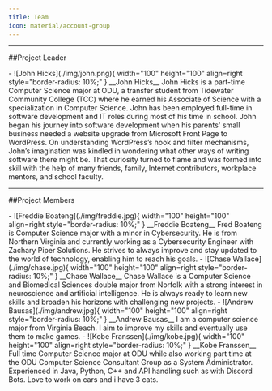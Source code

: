 ```yaml
---
title: Team
icon: material/account-group
---
```

---

##Project Leader
<div class="grid cards" markdown>
- ![John Hicks](./img/john.png){ width="100" height="100" align=right style="border-radius: 10%;" }
  __John Hicks__  
  John Hicks is a part-time Computer Science major at ODU, a transfer student from Tidewater Community College (TCC) where he earned his Associate of Science with a specialization in Computer Science. John has been employed full-time in software development and IT roles during most of his time in school. John began his journey into software development when his parents' small business needed a website upgrade from Microsoft Front Page to WordPress. On understanding WordPress’s hook and filter mechanisms, John’s imagination was kindled in wondering what other ways of writing software there might be. That curiosity turned to flame and was formed into skill with the help of many friends, family, Internet contributors, workplace mentors, and school faculty.
</div>

---

##Project Members
<div class="grid cards" markdown>
- ![Freddie Boateng](./img/freddie.jpg){ width="100" height="100" align=right style="border-radius: 10%;" }
  __Freddie Boateng__  
  Fred Boateng is Computer Science major with a minor in Cybersecurity. He is from Northern Virginia and currently working as a Cybersecurity Engineer with Zachary Piper Solutions. He strives to always improve and stay updated  to the world of technology, enabling him to reach his goals.
- ![Chase Wallace](./img/chase.jpg){ width="100" height="100" align=right style="border-radius: 10%;" }
  __Chase Wallace__  
  Chase Wallace is a Computer Science and Biomedical Sciences double major from Norfolk with a strong interest in neuroscience and artificial intelligence. He is always ready to learn new skills and broaden his horizons with challenging new projects.
- ![Andrew Bausas](./img/andrew.jpg){ width="100" height="100" align=right style="border-radius: 10%;" }
  __Andrew Bausas__  
   I am a computer science major from Virginia Beach. I aim to improve my skills and eventually use them to make games.
- ![Kobe Franssen](./img/kobe.jpg){ width="100" height="100" align=right style="border-radius: 10%;" }
  __Kobe Franssen__  
  Full time Computer Science major at ODU while also working part time at the ODU Computer Science Consultant Group as a System Administrator. Experienced in Java, Python, C++ and API handling such as with Discord Bots. Love to work on cars and i have 3 cats.
</div>